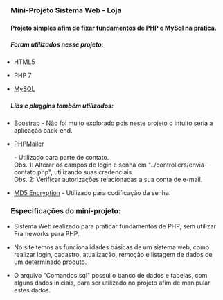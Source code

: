 <h3><svg aria-hidden="true" class="octicon octicon-link" height="16" version="1.1" viewBox="0 0 16 16" width="16"></svg></a>Mini-Projeto Sistema Web - Loja</h3>
<h4><svg aria-hidden="true" class="octicon octicon-link" height="16" version="1.1" viewBox="0 0 16 16" width="16"></svg></a>Projeto simples afim de fixar fundamentos de PHP e MySql na prática.</h4>
<h5><svg aria-hidden="true" class="octicon octicon-link" height="16" version="1.1" viewBox="0 0 16 16" width="16"></svg></a>Foram utilizados nesse projeto:</h5>

<ul>
  <li>
    <p>HTML5</p>
  </li>
  <li>
    <p>PHP 7</p>
  </li>
  <li>
    <p><a href="https://www.mysql.com/downloads/" target="_blank">MySQL</a></p>
  </li>
</ul>

<h5><svg aria-hidden="true" class="octicon octicon-link" height="16" version="1.1" viewBox="0 0 16 16" width="16"></svg></a>Libs e pluggins também utilizados:</h5>

<ul>
  <li>
    <p><a href="https://getbootstrap.com/docs/3.3/" target="_blank">Boostrap</a> - 
        Não foi muito explorado pois neste projeto o intuito seria a aplicação back-end.</p>
  </li>
  <li>
    <p><a href="https://github.com/PHPMailer/PHPMailer" target="_blank">PHPMailer</a></p> -
        Utilizado para parte de contato. 
            <br/> Obs. 1: Alterar os campos de login e senha em "../controllers/envia-contato.php", utilizando suas credenciais.
            <br/> Obs. 2: Verificar autorizações relacionadas a sua conta de e-mail.
  </li>
  <li>
    <p><a href="http://md5encryption.com/" target="_blank">MD5 Encryption</a> - 
        Utilizado para codificação da senha.</p>
  </li>
</ul>

<h3><svg aria-hidden="true" class="octicon octicon-link" height="16" version="1.1" viewBox="0 0 16 16" width="16"></svg></a>Especificações do mini-projeto: </h3>
<ul>
  <li>
    <p>Sistema Web realizado para praticar fundamentos de PHP, sem utilizar Frameworks para PHP.</p>
  </li>
  <li>
    <p>No site temos as funcionalidades básicas de um sistema web, como realizar login, cadastro, atualização, 
    remoção e listagem de dados de um determinado produto.</p>
  </li>
  <li>
    <p>O arquivo "Comandos.sql" possui o banco de dados e tabelas, com 
    alguns dados iniciais, para ser utilizado no projeto afim de manipular estes dados.</p>
  </li>
</ul>
